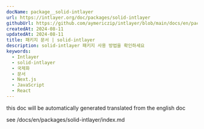 ```yaml
---
docName: package__solid-intlayer
url: https://intlayer.org/doc/packages/solid-intlayer
githubUrl: https://github.com/aymericzip/intlayer/blob/main/docs/en/packages/solid-intlayer/index.md
createdAt: 2024-08-11
updatedAt: 2024-08-11
title: 패키지 문서 | solid-intlayer
description: solid-intlayer 패키지 사용 방법을 확인하세요
keywords:
  - Intlayer
  - solid-intlayer
  - 국제화
  - 문서
  - Next.js
  - JavaScript
  - React
---
```


this doc will be automatically generated translated from the english doc

see /docs/en/packages/solid-intlayer/index.md
